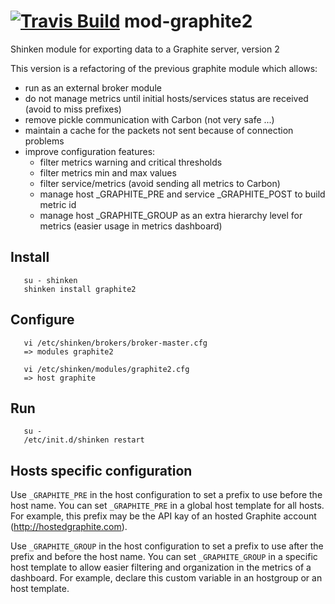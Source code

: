 <a href='https://travis-ci.org/shinken-monitoring/mod-graphite'><img src='https://api.travis-ci.org/shinken-monitoring/mod-graphite.svg?branch=master' alt='Travis Build'></a>
mod-graphite2
=============

Shinken module for exporting data to a Graphite server, version 2

This version is a refactoring of the previous graphite module which allows:

   - run as an external broker module
   - do not manage metrics until initial hosts/services status are received (avoid to miss prefixes)
   - remove pickle communication with Carbon (not very safe ...)
   - maintain a cache for the packets not sent because of connection problems
   - improve configuration features:
      - filter metrics warning and critical thresholds
      - filter metrics min and max values
      - filter service/metrics (avoid sending all metrics to Carbon)
      - manage host _GRAPHITE_PRE and service _GRAPHITE_POST to build metric id
      - manage host _GRAPHITE_GROUP as an extra hierarchy level for metrics (easier usage in metrics dashboard)

Install
--------------------------------
```
   su - shinken
   shinken install graphite2
```

Configure
--------------------------------
```
   vi /etc/shinken/brokers/broker-master.cfg
   => modules graphite2

   vi /etc/shinken/modules/graphite2.cfg
   => host graphite
```

Run
--------------------------------
```
   su -
   /etc/init.d/shinken restart
```

Hosts specific configuration
--------------------------------
Use `_GRAPHITE_PRE` in the host configuration to set a prefix to use before the host name.
You can set `_GRAPHITE_PRE` in a global host template for all hosts.
For example, this prefix may be the API kay of an hosted Graphite account (http://hostedgraphite.com).

Use `_GRAPHITE_GROUP` in the host configuration to set a prefix to use after the prefix and before the host name.
You can set `_GRAPHITE_GROUP` in a specific host template to allow easier filtering and organization in the metrics of a dashboard.
For example, declare this custom variable in an hostgroup or an host template.

